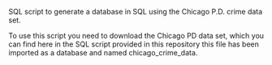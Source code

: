 SQL script to generate a database in SQL using the Chicago P.D. crime data set.

To use this script you need to download the Chicago PD data set, which you can find here
in the SQL script provided in this repository this file has been imported as a database and named chicago_crime_data.
